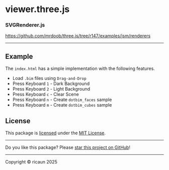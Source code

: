 # viewer.three.js

### SVGRenderer.js

https://github.com/mrdoob/three.js/tree/r147/examples/jsm/renderers

--- 

## Example

The `index.html` has a simple implementation with the following features.

* Load `.bim` files using `Drag-and-Drop`
* Press Keyboard `1` - Dark Background
* Press Keyboard `2` - Light Background
* Press Keyboard `c` - Clear Scene
* Press Keyboard `n` - Create `dotbim_faces` sample
* Press Keyboard `m` - Create `dotbim_cubes` sample

## License

This package is [licensed](LICENSE) under the [MIT License](https://en.wikipedia.org/wiki/MIT_License).

---

Do you like this package? Please [star this project on GitHub](../../stargazers)!

---

Copyright © ricaun 2025
